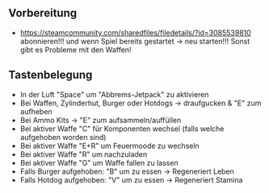 ## Vorbereitung
- https://steamcommunity.com/sharedfiles/filedetails/?id=3085539810 abonnieren!!! und wenn Spiel bereits gestartet -> neu starten!!! Sonst gibt es Probleme mit den Waffen!

## Tastenbelegung
- In der Luft "Space" um "Abbrems-Jetpack" zu aktivieren
- Bei Waffen, Zylinderhut, Burger oder Hotdogs -> draufgucken & "E" zum aufheben
- Bei Ammo Kits -> "E" zum aufsammeln/auffüllen
- Bei aktiver Waffe "C" für Komponenten wechsel (falls welche aufgehoben worden sind)
- Bei aktiver Waffe "E+R" um Feuermoode zu wechseln
- Bei aktiver Waffe "R" um nachzuladen
- Bei aktiver Waffe "G" um Waffe fallen zu lassen
- Falls Burger aufgehoben: "B" um zu essen -> Regeneriert Leben
- Falls Hotdog aufgehoben: "V" um zu essen -> Regeneriert Stamina
